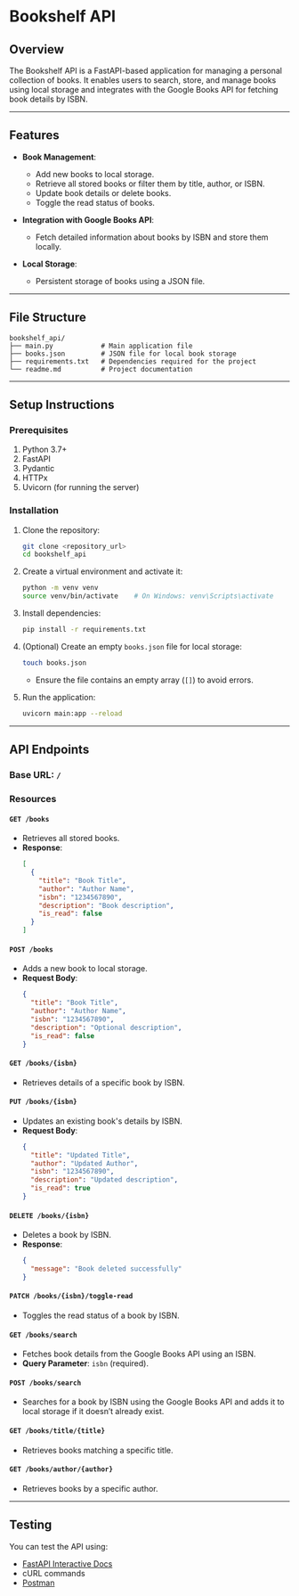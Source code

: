 # Bookshelf API

## Overview
The Bookshelf API is a FastAPI-based application for managing a personal collection of books. It enables users to search, store, and manage books using local storage and integrates with the Google Books API for fetching book details by ISBN.

---

## Features

- **Book Management**:
  - Add new books to local storage.
  - Retrieve all stored books or filter them by title, author, or ISBN.
  - Update book details or delete books.
  - Toggle the read status of books.

- **Integration with Google Books API**:
  - Fetch detailed information about books by ISBN and store them locally.

- **Local Storage**:
  - Persistent storage of books using a JSON file.

---

## File Structure

```
bookshelf_api/
├── main.py            # Main application file
├── books.json         # JSON file for local book storage
├── requirements.txt   # Dependencies required for the project
└── readme.md          # Project documentation
```

---

## Setup Instructions

### Prerequisites
1. Python 3.7+
2. FastAPI
3. Pydantic
4. HTTPx
5. Uvicorn (for running the server)

### Installation

1. Clone the repository:
    ```bash
    git clone <repository_url>
    cd bookshelf_api
    ```

2. Create a virtual environment and activate it:
    ```bash
    python -m venv venv
    source venv/bin/activate    # On Windows: venv\Scripts\activate
    ```

3. Install dependencies:
    ```bash
    pip install -r requirements.txt
    ```

4. (Optional) Create an empty `books.json` file for local storage:
    ```bash
    touch books.json
    ```
    - Ensure the file contains an empty array (`[]`) to avoid errors.

5. Run the application:
    ```bash
    uvicorn main:app --reload
    ```

---

## API Endpoints

### Base URL: `/`

### Resources

#### **`GET /books`**
- Retrieves all stored books.
- **Response**:
  ```json
  [
    {
      "title": "Book Title",
      "author": "Author Name",
      "isbn": "1234567890",
      "description": "Book description",
      "is_read": false
    }
  ]
  ```

#### **`POST /books`**
- Adds a new book to local storage.
- **Request Body**:
  ```json
  {
    "title": "Book Title",
    "author": "Author Name",
    "isbn": "1234567890",
    "description": "Optional description",
    "is_read": false
  }
  ```

#### **`GET /books/{isbn}`**
- Retrieves details of a specific book by ISBN.

#### **`PUT /books/{isbn}`**
- Updates an existing book's details by ISBN.
- **Request Body**:
  ```json
  {
    "title": "Updated Title",
    "author": "Updated Author",
    "isbn": "1234567890",
    "description": "Updated description",
    "is_read": true
  }
  ```

#### **`DELETE /books/{isbn}`**
- Deletes a book by ISBN.
- **Response**:
  ```json
  {
    "message": "Book deleted successfully"
  }
  ```

#### **`PATCH /books/{isbn}/toggle-read`**
- Toggles the read status of a book by ISBN.

#### **`GET /books/search`**
- Fetches book details from the Google Books API using an ISBN.
- **Query Parameter**: `isbn` (required).

#### **`POST /books/search`**
- Searches for a book by ISBN using the Google Books API and adds it to local storage if it doesn’t already exist.

#### **`GET /books/title/{title}`**
- Retrieves books matching a specific title.

#### **`GET /books/author/{author}`**
- Retrieves books by a specific author.

---

## Testing

You can test the API using:
- [FastAPI Interactive Docs](http://127.0.0.1:8000/docs)
- cURL commands
- [Postman](https://www.postman.com/)

